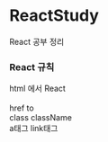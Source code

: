 # ReactStudy
React 공부 정리

### React 규칙

html 에서 React
<br>
<br>
href     to
<br>
class    className
<br>
a태그     link태그
